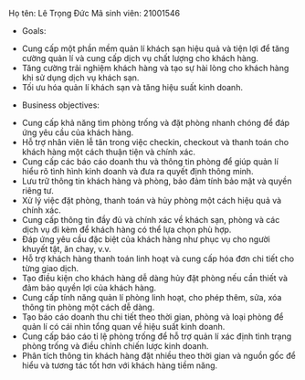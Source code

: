 Họ tên: Lê Trọng Đức
Mã sinh viên: 21001546
- Goals:
+ Cung cấp một phần mềm quản lí khách sạn hiệu quả và tiện lợi để tăng cường quản lí và cung cấp dịch vụ chất lượng cho khách hàng.
+ Tăng cường trải nghiệm khách hàng và tạo sự hài lòng cho khách hàng khi sử dụng dịch vụ khách sạn.
+ Tối ưu hóa quản lí khách sạn và tăng hiệu suất kinh doanh.
- Business objectives:
+ Cung cấp khả năng tìm phòng trống và đặt phòng nhanh chóng để đáp ứng yêu cầu của khách hàng.
+ Hỗ trợ nhân viên lễ tân trong việc checkin, checkout và thanh toán cho khách hàng một cách thuận tiện và chính xác.
+ Cung cấp các báo cáo doanh thu và thông tin phòng để giúp quản lí hiểu rõ tình hình kinh doanh và đưa ra quyết định thông minh.
+ Lưu trữ thông tin khách hàng và phòng, bảo đảm tính bảo mật và quyền riêng tư.
+ Xử lý việc đặt phòng, thanh toán và hủy phòng một cách hiệu quả và chính xác.
+ Cung cấp thông tin đầy đủ và chính xác về khách sạn, phòng và các dịch vụ đi kèm để khách hàng có thể lựa chọn phù hợp.
+ Đáp ứng yêu cầu đặc biệt của khách hàng như phục vụ cho người khuyết tật, ăn chay, v.v.
+ Hỗ trợ khách hàng thanh toán linh hoạt và cung cấp hóa đơn chi tiết cho từng giao dịch.
+ Tạo điều kiện cho khách hàng dễ dàng hủy đặt phòng nếu cần thiết và đảm bảo quyền lợi của khách hàng.
+ Cung cấp tính năng quản lí phòng linh hoạt, cho phép thêm, sửa, xóa thông tin phòng một cách dễ dàng.
+ Tạo báo cáo doanh thu chi tiết theo thời gian, phòng và loại phòng để quản lí có cái nhìn tổng quan về hiệu suất kinh doanh.
+ Cung cấp báo cáo tỉ lệ phòng trống để hỗ trợ quản lí xác định tình trạng phòng trống và điều chỉnh chiến lược kinh doanh.
+ Phân tích thông tin khách hàng đặt nhiều theo thời gian và nguồn gốc để hiểu và tương tác tốt hơn với khách hàng tiềm năng.
